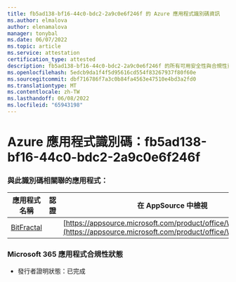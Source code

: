 ```yaml
---
title: fb5ad138-bf16-44c0-bdc2-2a9c0e6f246f 的 Azure 應用程式識別碼資訊
ms.author: elmalova
author: elenamalova
manager: tonybal
ms.date: 06/07/2022
ms.topic: article
ms.service: attestation
certification_type: attested
description: fb5ad138-bf16-44c0-bdc2-2a9c0e6f246f 的所有可用安全性與合規性資訊。
ms.openlocfilehash: 5edcb9da1f4f5d95616cd554f83267937f80f60e
ms.sourcegitcommit: dbf716786f7a3c0b84fa4563e47510e4bd3a2fd0
ms.translationtype: MT
ms.contentlocale: zh-TW
ms.lasthandoff: 06/08/2022
ms.locfileid: "65943198"
---
```

# <a name="azure-app-id-fb5ad138-bf16-44c0-bdc2-2a9c0e6f246f"></a>Azure 應用程式識別碼：fb5ad138-bf16-44c0-bdc2-2a9c0e6f246f


### <a name="apps-associated-with-this-id"></a>與此識別碼相關聯的應用程式：
| **應用程式名稱** | **認證** | **在 AppSource 中檢視** |
|--------------|---------------|-----------------------|
| [BitFractal](../forward/WA200004172.md) |  | [https://appsource.microsoft.com/product/office/WA200004172](https://appsource.microsoft.com/product/office/WA200004172) |

### <a name="microsoft-365-app-compliance-status"></a>Microsoft 365 應用程式合規性狀態
- 發行者證明狀態：已完成
